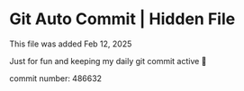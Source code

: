 # Git Auto Commit | Hidden File

This file was added Feb 12, 2025

Just for fun and keeping my daily git commit active 🤪

commit number: 486632
